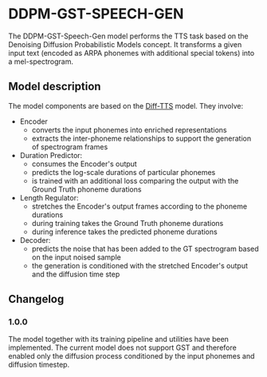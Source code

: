 # DDPM-GST-SPEECH-GEN

The DDPM-GST-Speech-Gen model performs the TTS task based on the Denoising Diffusion Probabilistic Models concept. It transforms a given input text (encoded as ARPA phonemes with additional special tokens) into a mel-spectrogram.

## Model description

The model components are based on the [Diff-TTS](https://arxiv.org/abs/2104.01409) model. They involve:

- Encoder
    - converts the input phonemes into enriched representations
    - extracts the inter-phoneme relationships to support the generation of spectrogram frames
- Duration Predictor:
    - consumes the Encoder's output
    - predicts the log-scale durations of particular phonemes
    - is trained with an additional loss comparing the output with the Ground Truth phoneme durations
- Length Regulator:
    - stretches the Encoder's output frames according to the phoneme durations
    - during training takes the Ground Truth phoneme durations
    - during inference takes the predicted phoneme durations
- Decoder:
    - predicts the noise that has been added to the GT spectrogram based on the input noised sample
    - the generation is conditioned with the stretched Encoder's output and the diffusion time step


## Changelog

### 1.0.0

The model together with its training pipeline and utilities have been implemented. The current model does not support GST and therefore enabled only the diffusion process conditioned by the input phonemes and diffusion timestep.
